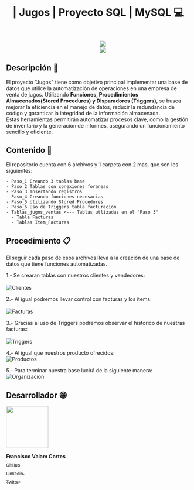 <center> <h1> | Jugos | Proyecto SQL | MySQL 💻 </h1></center>
<br>
<ul align = center>
<img src= "https://github.com/Valamca/Empresa_Jugos_SQL/assets/129345721/c2d576f1-5e91-4e5c-ae27-e830a58010df"/> <br>
<img src="https://img.shields.io/badge/MySQL-00718b?logo=mysql&style=plstic&logoColor=black" /> 
  
</ul>

## Descripción :pushpin:
  El proyecto "Jugos" tiene como objetivo principal implementar una base de datos que utilice la automatización de operaciones en una empresa de venta de jugos.
Utilizando **Funciones, Procedimientos Almacenados(Stored Procedures) y Disparadores (Triggers)**, se busca mejorar la eficiencia en el manejo de datos, reducir la redundancia de código y
garantizar la integridad de la información almacenada.  <br>
Estas herramientas permitirán automatizar procesos clave, como la gestión de inventario y la generación de informes, asegurando un funcionamiento sencillo y eficiente.

## Contenido :bookmark_tabs:

  El repositorio cuenta con 6 archivos y 1 carpeta con 2 mas, que son los siguientes:

    - Paso_1 Creando 3 tablas base
    - Paso_2 Tablas con conexiones foraneas
    - Paso_3 Insertando registros
    - Paso_4 Creando funciones necesarias
    - Paso_5 Utilizando Stored Procedures
    - Paso_6 Uso de Triggers tabla facturación
    - Tablas_jugos_ventas <--- Tablas utlizadas en el "Paso 3"
      - Tabla Facturas
      - Tablas Item_Facturas

## Procedimiento :clipboard:

El seguir cada paso de esos archivos lleva a la creación de una base de datos que tiene funciones automatizadas.

1.- Se crearan tablas con nuestros clientes y vendedores: <br> <br>
![Clientes](https://github.com/Valamca/Empresa_Jugos_SQL/assets/129345721/d43fc28c-64dc-4e34-826d-6191aa90608c)

2.- Al igual podremos llevar control con facturas y los items: <br> <br>
![Facturas](https://github.com/Valamca/Empresa_Jugos_SQL/assets/129345721/2370f1c5-1c0a-4bd4-9bd6-fa7f2aea1c5e)

3.- Gracias al uso de Triggers podremos observar el historico de nuestras facturas: <br> <br>
![Triggers](https://github.com/Valamca/Empresa_Jugos_SQL/assets/129345721/e10f755b-ad0b-4ac0-8e67-652e72f898c5)

4.- Al igual que nuestros producto ofrecidos: <br>
![Productos](https://github.com/Valamca/Empresa_Jugos_SQL/assets/129345721/a6303404-1702-4c04-9d1f-da4c4b8058e7)

5.- Para terminar nuestra base lucirá de la siguiente manera: <br>
![Organizacion](https://github.com/Valamca/Empresa_Jugos_SQL/assets/129345721/3c38a51f-2355-49a9-a2ad-6c4e976b5144)


 ## Desarrollador :grin:

 <img src="https://avatars.githubusercontent.com/u/129345721?v=4" width=115>
 
 **Francisco Valam Cortes**  <br>[<sub>GitHub</sub>](https://github.com/ValamCA) <img src="https://i.postimg.cc/hPxhb2YB/icons8-github-50.png" width =16>
 <br>[<sub>Linkedin </sub> ](https://www.linkedin.com/in/franciscovalamca/)<img src="https://i.postimg.cc/C5LJHycc/icons8-linkedin-48.png" width =16 ><br>
 [<sub>Twitter</sub>](https://twitter.com/valamca)<img src="https://i.postimg.cc/xTrL2ND9/icons8-twitter-48.png" width =16 ><br>
